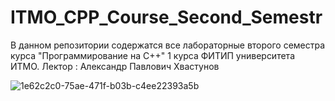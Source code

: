 # ITMO_CPP_Course_Second_Semestr

В данном репозитории содержатся все лабораторные второго семестра курса "Программирование на C++" 1 курса ФИТИП университета ИТМО. 
Лектор : Александр Павлович Хвастунов

![1e62c2c0-75ae-471f-b03b-c4ee22393a5b](https://github.com/volkaris/ITMO_CPP_Course_Second_Semester/assets/110740644/8a80d518-c054-41f2-acb6-ec0fede2b290)


